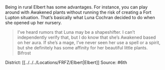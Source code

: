 Being in rural Elbert has some advantages. For instance, you can play around with Awakened plants without running the risk of creating a Fort Lupton situation. That’s basically what Luna Cochran decided to do when she opened up her nursery.  

> I’ve heard rumors that Luna may be a shapeshifter. I can’t independently verify that, but I do know that she’s Awakened based on her aura. If she’s a mage, I’ve never seen her use a spell or a spirit, but she definitely has some affinity for her beautiful little plants.  
> Bifrost

District: [[../../../Locations/FRFZ/Elbert|Elbert]]
Source: #6th